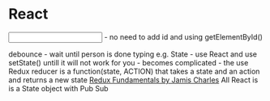 # React

<input ref=...> - no need to add id and using getElementById()

debounce - wait until person is done typing e.g.
State - use React and use setState() untill it will not work for you - becomes complicated - the use Redux
reducer is a function(state, ACTION) that takes a state and an action and returns a new state
[Redux Fundamentals by Jamis Charles](https://app.pluralsight.com/library/courses/redux-fundamentals/exercise-files)
All React is is a State object with Pub Sub